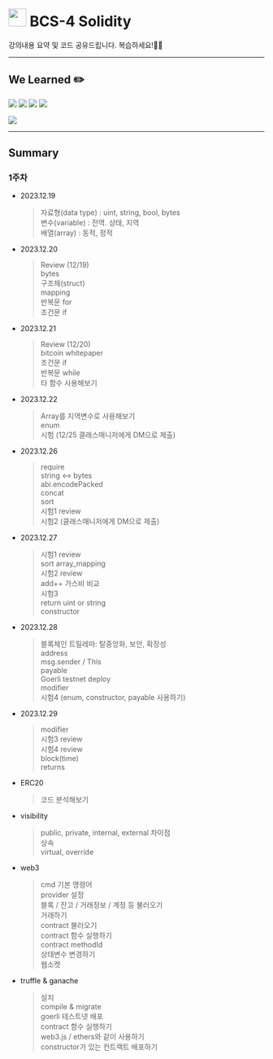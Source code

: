# <img src="https://docs.soliditylang.org/en/latest/_images/solidity_logo.svg" width="35" height="35"> BCS-4 Solidity

강의내용 요약 및 코드 공유드립니다. 복습하세요!🧑‍💻

---

## We Learned ✏️

<img src="https://img.shields.io/badge/React-61DAFB?style=flat&logo=React&logoColor=white"/> <img src="https://img.shields.io/badge/HTML5-E34F26?style=flat&logo=HTML5&logoColor=white"/> <img src="https://img.shields.io/badge/Tailwind Css-06B6D4?style=flat&logo=Tailwind Css&logoColor=white"/> <img src="https://img.shields.io/badge/CSS3-1572B6?style=flat&logo=CSS3&logoColor=white"/>

<img src="https://img.shields.io/badge/solidity-2C4F7C?style=flat&logo=solidity&logoColor=white"/>

---

## Summary

### 1주차

- 2023.12.19

  > 자료형(data type) : uint, string, bool, bytes  
  > 변수(variable) : 전역. 상태, 지역  
  > 배열(array) : 동적, 정적

- 2023.12.20

  > Review (12/19)  
  > bytes  
  > 구조체(struct)  
  > mapping  
  > 반복문 for  
  > 조건문 if

- 2023.12.21

  > Review (12/20)  
  > bitcoin whitepaper  
  > 조건문 if  
  > 반복문 while  
  > 타 함수 사용해보기

- 2023.12.22

  > Array를 지역변수로 사용해보기  
  > enum  
  > 시험 (12/25 클래스매니저에게 DM으로 제출)

- 2023.12.26

  > require  
  > string <-> bytes  
  > abi.encodePacked  
  > concat  
  > sort  
  > 시험1 review  
  > 시험2 (클래스매니저에게 DM으로 제출)

- 2023.12.27

  > 시험1 review  
  > sort
  > array_mapping  
  > 시험2 review  
  > add++ 가스비 비교  
  > 시험3  
  > return uint or string  
  > constructor

- 2023.12.28

  > 블록체인 트릴레마: 탈중앙화, 보안, 확장성  
  > address  
  > msg.sender / This  
  > payable  
  > Goerli testnet deploy  
  > modifier  
  > 시험4 (enum, constructor, payable 사용하기)

- 2023.12.29

  > modifier  
  > 시험3 review  
  > 시험4 review  
  > block(time)  
  > returns

- ERC20

  > 코드 분석해보기

- visibility

  > public, private, internal, external 차이점  
  > 상속  
  > virtual, override

- web3

  > cmd 기본 명령어  
  > provider 설정  
  > 블록 / 잔고 / 거래정보 / 계정 등 불러오기  
  > 거래하기  
  > contract 불러오기  
  > contract 함수 실행하기  
  > contract methodId  
  > 상태변수 변경하기  
  > 웹소켓

- truffle & ganache

  > 설치  
  > compile & migrate  
  > goerli 테스트넷 배포  
  > contract 함수 실행하기  
  > web3.js / ethers와 같이 사용하기  
  > constructor가 있는 컨트랙트 배포하기
